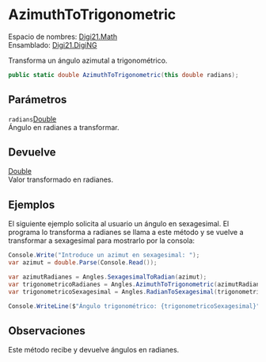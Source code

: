 # AzimuthToTrigonometric

Espacio de nombres: [Digi21.Math](../../../)  
Ensamblado: [Digi21.DigiNG](../../../../)

Transforma un ángulo azimutal a trigonométrico.

```csharp
public static double AzimuthToTrigonometric(this double radians);
```

## Parámetros

`radians`[Double](https://docs.microsoft.com/en-us/dotnet/api/system.double?view=net-5.0)  
Ángulo en radianes a transformar.

## Devuelve

[Double](https://docs.microsoft.com/en-us/dotnet/api/system.double?view=net-5.0)  
Valor transformado en radianes.

## Ejemplos

El siguiente ejemplo solicita al usuario un ángulo en sexagesimal. El programa lo transforma a radianes se llama a este método y se vuelve a transformar a sexagesimal para mostrarlo por la consola:

```csharp
Console.Write("Introduce un azimut en sexagesimal: ");
var azimut = double.Parse(Console.Read());

var azimutRadianes = Angles.SexagesimalToRadian(azimut);
var trigonometricoRadianes = Angles.AzimuthToTrigonometric(azimutRadianes);
var trigonometricoSexagesimal = Angles.RadianToSexagesimal(trigonometricoRadianes);

Console.WriteLine($"Ángulo trigonométrico: {trigonometricoSexagesimal}");
```

## Observaciones

Este método recibe y devuelve ángulos en radianes.

